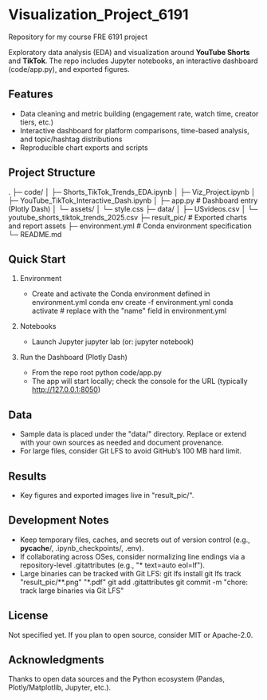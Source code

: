 # Visualization_Project_6191
Repository for my course FRE 6191 project

Exploratory data analysis (EDA) and visualization around **YouTube Shorts** and **TikTok**.
The repo includes Jupyter notebooks, an interactive dashboard (code/app.py), and exported figures.

## Features
- Data cleaning and metric building (engagement rate, watch time, creator tiers, etc.)
- Interactive dashboard for platform comparisons, time-based analysis, and topic/hashtag distributions
- Reproducible chart exports and scripts

## Project Structure
.
├─ code/
│  ├─ Shorts_TikTok_Trends_EDA.ipynb
│  ├─ Viz_Project.ipynb
│  ├─ YouTube_TikTok_Interactive_Dash.ipynb
│  ├─ app.py                 # Dashboard entry (Plotly Dash)
│  └─ assets/
│     └─ style.css
├─ data/
│  ├─ USvideos.csv
│  └─ youtube_shorts_tiktok_trends_2025.csv
├─ result_pic/               # Exported charts and report assets
├─ environment.yml           # Conda environment specification
└─ README.md

## Quick Start

1) Environment
   - Create and activate the Conda environment defined in environment.yml
     conda env create -f environment.yml
     conda activate <environment-name>   # replace with the "name" field in environment.yml

2) Notebooks
   - Launch Jupyter
     jupyter lab   (or: jupyter notebook)

3) Run the Dashboard (Plotly Dash)
   - From the repo root
     python code/app.py
   - The app will start locally; check the console for the URL (typically http://127.0.0.1:8050)

## Data
- Sample data is placed under the "data/" directory. Replace or extend with your own sources as needed and document provenance.
- For large files, consider Git LFS to avoid GitHub’s 100 MB hard limit.

## Results
- Key figures and exported images live in "result_pic/".

## Development Notes
- Keep temporary files, caches, and secrets out of version control (e.g., __pycache__/, .ipynb_checkpoints/, .env).
- If collaborating across OSes, consider normalizing line endings via a repository-level .gitattributes (e.g., "* text=auto eol=lf").
- Large binaries can be tracked with Git LFS:
     git lfs install
     git lfs track "result_pic/**.png" "*.pdf"
     git add .gitattributes
     git commit -m "chore: track large binaries via Git LFS"

## License
Not specified yet. If you plan to open source, consider MIT or Apache-2.0.

## Acknowledgments
Thanks to open data sources and the Python ecosystem (Pandas, Plotly/Matplotlib, Jupyter, etc.).

